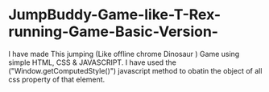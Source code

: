 # JumpBuddy-Game-like-T-Rex-running-Game-Basic-Version-
I have made This jumping (Like offline chrome Dinosaur ) Game using simple HTML, CSS &amp; JAVASCRIPT. I have used the ("Window.getComputedStyle()") javascript method to obatin the object of all css property of that element.
